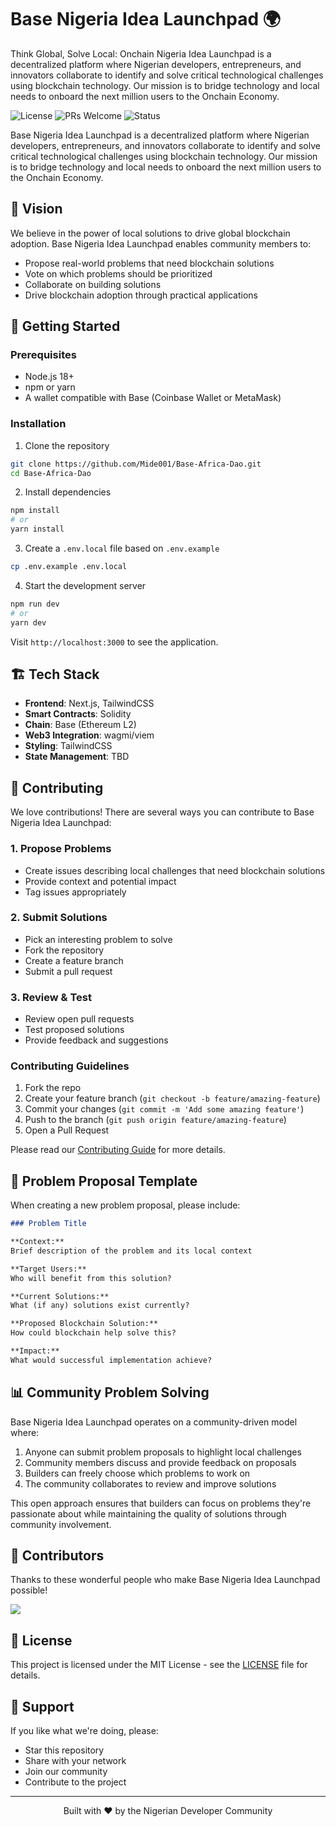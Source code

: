 # Base Nigeria Idea Launchpad 🌍

Think Global, Solve Local: Onchain Nigeria Idea Launchpad is a decentralized platform where Nigerian developers, entrepreneurs, and innovators collaborate to identify and solve critical technological challenges using blockchain technology. Our mission is to bridge technology and local needs to onboard the next million users to the Onchain Economy.

![License](https://img.shields.io/badge/license-MIT-blue.svg)
![PRs Welcome](https://img.shields.io/badge/PRs-welcome-brightgreen.svg)
![Status](https://img.shields.io/badge/Status-Alpha-orange)

Base Nigeria Idea Launchpad is a decentralized platform where Nigerian developers, entrepreneurs, and innovators collaborate to identify and solve critical technological challenges using blockchain technology. Our mission is to bridge technology and local needs to onboard the next million users to the Onchain Economy.

## 🎯 Vision

We believe in the power of local solutions to drive global blockchain adoption. Base Nigeria Idea Launchpad enables community members to:
- Propose real-world problems that need blockchain solutions
- Vote on which problems should be prioritized
- Collaborate on building solutions
- Drive blockchain adoption through practical applications

## 🚀 Getting Started

### Prerequisites
- Node.js 18+ 
- npm or yarn
- A wallet compatible with Base (Coinbase Wallet or MetaMask)

### Installation

1. Clone the repository
```bash
git clone https://github.com/Mide001/Base-Africa-Dao.git
cd Base-Africa-Dao
```

2. Install dependencies
```bash
npm install
# or
yarn install
```

3. Create a `.env.local` file based on `.env.example`
```bash
cp .env.example .env.local
```

4. Start the development server
```bash
npm run dev
# or
yarn dev
```

Visit `http://localhost:3000` to see the application.

## 🏗️ Tech Stack

- **Frontend**: Next.js, TailwindCSS
- **Smart Contracts**: Solidity
- **Chain**: Base (Ethereum L2)
- **Web3 Integration**: wagmi/viem
- **Styling**: TailwindCSS
- **State Management**: TBD

## 🤝 Contributing

We love contributions! There are several ways you can contribute to Base Nigeria Idea Launchpad:

### 1. Propose Problems
- Create issues describing local challenges that need blockchain solutions
- Provide context and potential impact
- Tag issues appropriately

### 2. Submit Solutions
- Pick an interesting problem to solve
- Fork the repository
- Create a feature branch
- Submit a pull request

### 3. Review & Test
- Review open pull requests
- Test proposed solutions
- Provide feedback and suggestions

### Contributing Guidelines

1. Fork the repo
2. Create your feature branch (`git checkout -b feature/amazing-feature`)
3. Commit your changes (`git commit -m 'Add some amazing feature'`)
4. Push to the branch (`git push origin feature/amazing-feature`)
5. Open a Pull Request

Please read our [Contributing Guide](CONTRIBUTING.md) for more details.

## 📜 Problem Proposal Template

When creating a new problem proposal, please include:

```markdown
### Problem Title

**Context:**
Brief description of the problem and its local context

**Target Users:**
Who will benefit from this solution?

**Current Solutions:**
What (if any) solutions exist currently?

**Proposed Blockchain Solution:**
How could blockchain help solve this?

**Impact:**
What would successful implementation achieve?
```


## 📊 Community Problem Solving

Base Nigeria Idea Launchpad operates on a community-driven model where:
1. Anyone can submit problem proposals to highlight local challenges
2. Community members discuss and provide feedback on proposals
3. Builders can freely choose which problems to work on
4. The community collaborates to review and improve solutions

This open approach ensures that builders can focus on problems they're passionate about while maintaining the quality of solutions through community involvement.

## 🌟 Contributors

Thanks to these wonderful people who make Base Nigeria Idea Launchpad possible!

<a href="https://github.com/your-org/base-africa-dao/graphs/contributors">
  <img src="https://contrib.rocks/image?repo=your-org/base-africa-dao" />
</a>

## 📝 License

This project is licensed under the MIT License - see the [LICENSE](LICENSE) file for details.

## 🙏 Support

If you like what we're doing, please:
- Star this repository
- Share with your network
- Join our community
- Contribute to the project

---

<div align="center">
  Built with ❤️ by the Nigerian Developer Community
</div>
